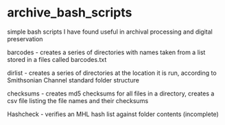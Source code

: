 # archive_bash_scripts
simple bash scripts I have found useful in archival processing and digital preservation

barcodes - creates a series of directories with names taken from a list stored in a files called barcodes.txt

dirlist - creates a series of directories at the location it is run, according to Smithsonian Channel standard folder structure

checksums - creates md5 checksums for all files in a directory, creates a csv file listing the file names and their checksums

Hashcheck - verifies an MHL hash list against folder contents (incomplete)

